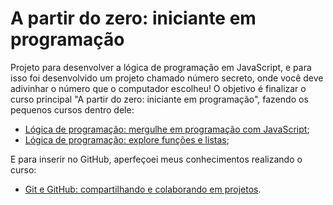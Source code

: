 # A partir do zero: iniciante em programação
Projeto para desenvolver a lógica de programação em JavaScript, e para isso foi desenvolvido um projeto chamado número secreto, onde você deve adivinhar o número que o computador escolheu!
O objetivo é finalizar o curso principal "A partir do zero: iniciante em programação", fazendo os pequenos cursos dentro dele:

- [Lógica de programação: mergulhe em programação com JavaScript](https://cursos.alura.com.br/course/logica-programacao-mergulhe-programacao-javascript?preRequirementFrom=git-github-compartilhando-colaborando-projetos);
- [Lógica de programação: explore funções e listas](https://cursos.alura.com.br/course/logica-programacao-funcoes-listas?preRequirementFrom=git-github-compartilhando-colaborando-projetos);

E para inserir no GitHub, aperfeçoei meus conhecimentos realizando o curso:
- [Git e GitHub: compartilhando e colaborando em projetos](https://cursos.alura.com.br/course/git-github-compartilhando-colaborando-projetos).

